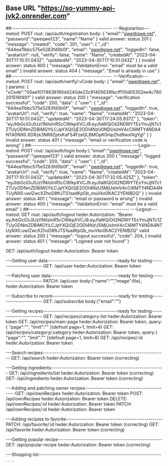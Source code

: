 ## Base URL "https://so-yummy-api-jvk2.onrender.com"

##--------------------------------------------------
---Registartion---
metod: POST
rout: /api/auth/registration
body: {
"email":"qwe@qwe.net",
"password":"qweqwe123",
"name":"Name"
}
valid answer: status 201
{
"message": "created",
"code": 201,
"user": {
"\_id": "644ea11bbc575e5283fd0b0f",
"email": "qwe@qwe.net",
"loggedIn": false,
"avatarUrl": null,
"verify": false,
"name": "Name",
"createdAt": "2023-04-30T17:10:51.043Z",
"updatedAt": "2023-04-30T17:10:51.043Z"
}
}
invalid answer: status 400
{
"message": "ValidationError: \"email\" must be a valid email"
}
invalid answer: status 404
{
"message": "Email is already in use"
}
##--------------------------------------------------
---Verification---
metod: POST
rout: /api/auth/verify/:vCode
body: {
"email":"qwe@qwe.net",
}
params: {
"vCode":"00ae10174638160d4240de22c91405638fecff110d05352ee4c760201516f491"
}
valid answer: status 200
{
"message": "verification successful",
"code": 200,
"data": {
"user": {
"\_id": "644ea11bbc575e5283fd0b0f",
"email": "qwe@qwe.net",
"loggedIn": true,
"avatarUrl": null,
"verify": true,
"name": "Name",
"createdAt": "2023-04-30T17:10:51.043Z",
"updatedAt": "2023-04-30T17:24:05.937Z"
},
"token": "eyJhbGciOiJIUzI1NiIsInR5cCI6IkpXVCJ9.eyJfaWQiOiI2NDRlYTExYmJjNTc1ZTUyODNmZDBiMGYiLCJpYXQiOjE2ODI4NzU0NDUsImV4cCI6MTY4NDA4NTA0NX0.XDRzk3NR9ZptxKaFS4FzeQLBMOpK0mpZhd9wxlXgYgI"
}
}
invalid answer: status 401
{
"message": "email or verification code is wrong"
}
##--------------------------------------------------
---Login---
metod: POST
rout: /api/auth/login
body:{
"email":"qwe@qwe.net",
"password":"qweqwe123"
}
valid answer: status 200
{
"message": "logged successful",
"code": 200,
"data": {
"user": {
"\_id": "644ea11bbc575e5283fd0b0f",
"email": "qwe@qwe.net",
"loggedIn": true,
"avatarUrl": null,
"verify": true,
"name": "Name",
"createdAt": "2023-04-30T17:10:51.043Z",
"updatedAt": "2023-04-30T17:32:05.425Z"
},
"token": "eyJhbGciOiJIUzI1NiIsInR5cCI6IkpXVCJ9.eyJfaWQiOiI2NDRlYTExYmJjNTc1ZTUyODNmZDBiMGYiLCJpYXQiOjE2ODI4NzU5MjUsImV4cCI6MTY4NDA4NTUyNX0.uwIZwcXZhoD8ftJTS1sadKpGb_muVko0KAC2YENIB2Q"
}
}
invalid answer: status 401
{
"message": "email or password is wrong"
}
invalid answer: status 400
{
"message": "ValidationError: \"email\" must be a valid email"
}
##--------------------------------------------------
---Logout---
metod: GET
rout: /api/auth/logout
heder:Autorization: "Bearer eyJhbGciOiJIUzI1NiIsInR5cCI6IkpXVCJ9.eyJfaWQiOiI2NDRlYTExYmJjNTc1ZTUyODNmZDBiMGYiLCJpYXQiOjE2ODI4NzU5MjUsImV4cCI6MTY4NDA4NTUyNX0.uwIZwcXZhoD8ftJTS1sadKpGb_muVko0KAC2YENIB2Q"
valid answer: status 200
{
"message": "logout successful",
"code": 204,
}
invalid answer: status 401
{
"message": "Logined user not found"
}

GET: /api/auth/logout heder:Autorization: Bearer token

---Getting user data-----------------------------------ready for testing-----------------------
GET: /api/user heder:Autorization: Bearer token

---Patching user data----------------------------------ready for testing-----------------------
PATCH: /api/user body:{"name":"","image":file}, heder:Autorization: Bearer token

---Subscribe to recent---------------------------------ready for testing-----------------------
GET: /api/subscribe body:{"email":""}

---Getting recipes-------------------------------------ready for testing-----------------------
GET: /api/recipes/category-list heder:Autorization: Bearer token
GET: /api/recipes/main-page heder:Autorization: Bearer token, query:{ "page":"", "limit":"" }(defoult page=1, limit=4)
GET: /api/recipes/category/:category heder:Autorization: Bearer token, query:{ "page":"", "limit":"" }(defoult page=1, limit=8)
GET: /api/recipes/:id heder:Autorization: Bearer token

---Search recipes-------------------------------------------------------------
GET: /api/search heder:Autorization: Bearer token (correcting)

---Getting ingredients--------------------------------------------------------
GET: /api/ingredients/list heder:Autorization: Bearer token (correcting)
GET: /api/ingredients heder:Autorization: Bearer token (correcting)

---Adding and patching owner recipes------------------------------------------
GET: /api/ownRecipes heder:Autorization: Bearer token
POST: /api/ownRecipes heder:Autorization: Bearer token
DELETE: /api/ownRecipes/:id heder:Autorization: Bearer token
PATCH: /api/ownRecipes/:id heder:Autorization: Bearer token

---Adding recipies to favorite------------------------------------------------
PATCH: /api/favorite/:id heder:Autorization: Bearer token (correcting)
GET: /api/favorite heder:Autorization: Bearer token (correcting)

---Getting popular recipe----------------------------------------------------
GET: /api/popular-recipe heder:Autorization: Bearer token (correcting)

---Shopping list-------------------------------------------------------------
.
.
.
.
